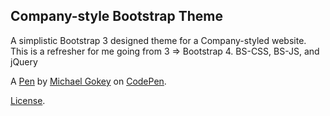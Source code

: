 Company-style Bootstrap Theme
-----------------------------
A simplistic  Bootstrap 3 designed theme for a Company-styled website. This is a refresher for me going from 3 => Bootstrap 4.  BS-CSS, BS-JS, and jQuery

A [Pen](https://codepen.io/gokemon/pen/zwvLqE) by [Michael Gokey](http://codepen.io/gokemon) on [CodePen](http://codepen.io/).

[License](https://codepen.io/gokemon/pen/zwvLqE/license).